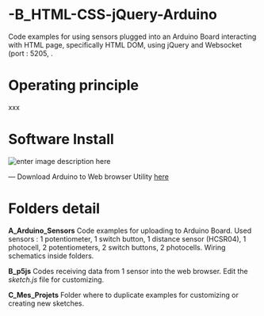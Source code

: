 # -B_HTML-CSS-jQuery-Arduino

Code examples for using sensors plugged into an Arduino Board interacting with HTML page, specifically HTML DOM, using jQuery and Websocket (port : 5205, .


# Operating principle
xxx

# Software Install

![enter image description here](https://raw.githubusercontent.com/JulienDrochon/00_Github_Utilities/master/00_01_Arduino_to_webBrowser_Utility/screenshot.png)


 — Download Arduino to Web browser Utility [here](https://github.com/JulienDrochon/00_Github_Utilities/tree/master/00_01_Arduino_to_webBrowser_Utility)
 
# Folders detail 


**A_Arduino_Sensors**
Code examples for uploading to Arduino Board. Used sensors : 1 potentiometer, 1 switch button, 1 distance sensor (HCSR04), 1 photocell, 2 potentiometers, 2 switch buttons, 2 photocells. Wiring schematics inside folders.

**B_p5js**
Codes receiving data from 1 sensor into the web browser. Edit the *sketch.js* file for customizing.

 
**C_Mes_Projets**
Folder where to duplicate examples for customizing or creating new sketches.
